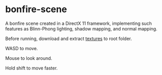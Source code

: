 # bonfire-scene
A bonfire scene created in a DirectX 11 framework, implementing such features as Blinn-Phong lighting, shadow mapping, and normal mapping.

Before running, download and extract [textures](https://drive.google.com/file/d/1nA2JuKoaKeup_Pr8qVoKAwXYFVbhZRkW/view?usp=sharing) to root folder.

WASD to move.

Mouse to look around.

Hold shift to move faster.
